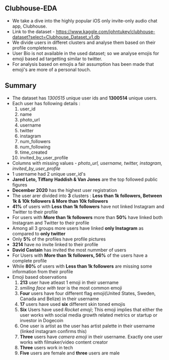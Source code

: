 ## Clubhouse-EDA
* We take a dive into the highly popular iOS only invite-only audio chat app, Clubhouse.
* Link to the dataset - https://www.kaggle.com/johntukey/clubhouse-dataset?select=Clubhouse_Dataset_v1.db 
* We divide users in differet clusters and analyse them based on their profile completeness.
* User Bio is not available in the used dataset; so we analyse emojis for emoji based ad targetting similar to twitter. 
* For analysis based on emojis a fair assumption has been made that emoji's are more of a personal touch.
## Summary
* The dataset has *1300515* unique user ids and **1300514** unique users.
* Each user has following details :
    1. user_id
    2. name
    3. photo_url
    4. username
    5. twitter
    6. instagram
    7. num_followers
    8. num_following
    9. time_created
    10. invited_by_user_profile
* Columns with missing values - *photo_url, username, twitter, instagram, invited_by_user_profile*
* 1 username had 2 unique user_id's
* **Jared Leto, Tiffany Haddish & Van Jones** are the top followed public figures
* **December 2020** has the highest user registration 
* The user arer divided into **3** clusters : **Less than 1k followers, Between 1k & 10k followers & More than 10k followers**
* **41%** of users with **Less than 1k followers** have not linked Instagram and Twitter to their profile
* For users with **More than 1k followers** more than **50%** have linked both Instagram and Twitter to their profile
* Among all 3 groups more users have linked **only Instagram** as compared to **only twitter**
* Only **5%** of the profiles have profile pictures
* **3214** have no invite linked to their profile
* **David Castain** has invited the most nummber of users
* For Users with **More than 1k followers, 56%** of the users have a complete profile
* While **80%** of users with **Less than 1k followers** are missing some information from their profile
* Emoji based observations
   1. **213** user have atleast 1 emoji in their username
   2. *smiling face with tear* is the most common emoji 
   3. **Four** users have four different flag emoji(United States, Sweden, Canada and Belize) in their username 
   4. **17** users have used **six** different skin toned emojis
   5. **Six** Users have used *Rocket emoji*; This emoji implies that either the user works with social media growth related 
      metrics or startup or investor in Dogecoin
   6. One user is artist as the user has artist palette in their username (linked instagram confirms this)
   7. **Three** users have *camera emoji* in their username. Exactly one user works with filmaker/video content creator 
   8. **Three** users work in tech
   9. **Five** users are female and **three** users are male

